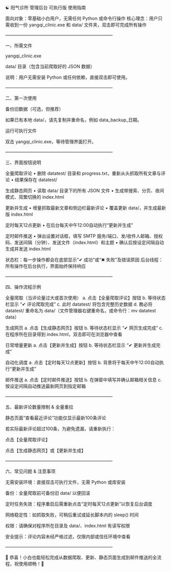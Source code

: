 ☯️ 阳气诊所 管理后台 可执行版 使用指南

面向对象：零基础小白用户，无需任何 Python 或命令行操作 核心理念：用户只需收到一份 yangqi_clinic.exe 和 data/ 文件夹，双击即可完成所有操作

————————————————————————

一、所需文件

yangqi_clinic.exe

data/ 目录（包含当前爬取好的 JSON 数据）

说明：用户无需安装 Python 或任何依赖，直接双击即可使用。

————————————————————————

二、第一次使用

备份旧数据（可选，但推荐）

如果已有本地 data/，请先复制并重命名，例如 data_backup_日期。

运行可执行文件

双击 yangqi_clinic.exe，等待管理界面打开。

————————————————————————

三、界面按钮说明

全量爬取评论 • 删除 datatest/ 目录和 progress.txt，重新从头抓取所有文章与评论 • 结果保存在 datatest/

生成静态网页 • 读取 data/ 目录下的所有 JSON 文件 • 生成带搜索、分页、夜间模式、简繁切换的 index.html

更新并生成 • 增量抓取最新文章和侧边栏最新评论 • 覆盖更新 data/，并生成最新版 index.html

定时每天12点更新 • 在后台每天中午12:00自动执行“更新并生成”

定时邮件推送 • 弹出设置对话框，填写 SMTP 服务/端口、发/收件人邮箱、授权码、发送间隔（分钟）、发送文件（index.html）和主题 • 确认后按设定间隔自动生成并发送 index.html

状态栏：每一步操作都会在底部显示“✔ 成功”或“✖ 失败”及错误原因 后台线程：所有操作在后台执行，界面始终保持响应

————————————————————————

四、操作流程示例

全量爬取（当评论量过大或首次使用） a. 点击【全量爬取评论】按钮 b. 等待状态栏显示 “✔ 评论爬取完成” c. 此时 datatest/ 将包含完整历史数据 d. 務必将 datatest/ 重命名为 data/（文件管理器右键重命名，或命令行：mv datatest data）

生成网页 a. 点击【生成静态网页】按钮 b. 等待状态栏显示 “✔ 网页生成完成” c. 在程序所在目录得到 index.html，双击即可在浏览器中查看

日常增量更新 a. 点击【更新并生成】按钮 b. 等待状态栏显示 “✔ 更新并生成完成”

自动化调度 a. 点击【定时每天12点更新】按钮 b. 背景将于每天中午12:00自动执行“更新并生成”

邮件推送 a. 点击【定时邮件推送】按钮 b. 在弹窗中填写并确认邮箱相关信息 c. 按设定间隔自动推送最新网页到指定邮箱

————————————————————————

五、最新评论数量限制 & 全量重拉

静态页面“查看最近评论”功能仅显示最新100条评论

若实际最新评论超过100条，为避免遗漏，请重新执行：

点击【全量爬取评论】

点击【生成静态网页】或【更新并生成】

————————————————————————

六、常见问题 & 注意事项

无需安装环境：直接双击可执行文件，无需 Python 或库安装

备份：全量爬取前可备份旧 data/ 以便回滚

定时任务失效：程序重启后需重新点击“定时每天12点更新”以恢复后台调度

网络稳定性：如抓取失败，可稍后重试或延长脚本内的 sleep() 时间

权限：请确保对程序所在目录及 data/、index.html 有读写权限

安全提示：评论内容未经严格过滤，仅限内部或信任环境中查看

————————————————————————

🎉 恭喜！小白也能轻松完成从数据爬取、更新、静态页面生成到邮件推送的全流程，祝使用顺畅！🚀
